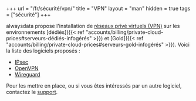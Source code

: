 +++
url = "/fr/sécurité/vpn/"
title = "VPN"
layout = "man"
hidden = true
tags = ["sécurité"]
+++

alwaysdata propose l'installation de [réseaux privé virtuels (VPN)](https://fr.wikipedia.org/wiki/R%C3%A9seau_priv%C3%A9_virtuel) sur les environnements [dédiés]({{< ref "accounts/billing/private-cloud-prices#serveurs-dédiés-infogérés" >}}) et [Gold]({{< ref "accounts/billing/private-cloud-prices#serveurs-gold-infogérés" >}}). Voici la liste des logiciels proposés :

- [IPsec](https://en.wikipedia.org/wiki/IPsec)
- [OpenVPN](https://openvpn.net/index.php/open-source.html)
- [Wireguard](https://www.wireguard.com/)

Pour les mettre en place, ou si vous êtes intéressés par un autre logiciel, contactez le [support](https://admin.alwaysdata.com/support/add).
